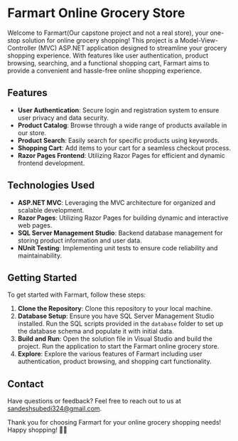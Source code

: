# Farmart Online Grocery Store

Welcome to Farmart(Our capstone project and not a real store), your one-stop solution for online grocery shopping! This project is a Model-View-Controller (MVC) ASP.NET application designed to streamline your grocery shopping experience. With features like user authentication, product browsing, searching, and a functional shopping cart, Farmart aims to provide a convenient and hassle-free online shopping experience.

## Features

- **User Authentication**: Secure login and registration system to ensure user privacy and data security.
- **Product Catalog**: Browse through a wide range of products available in our store.
- **Product Search**: Easily search for specific products using keywords.
- **Shopping Cart**: Add items to your cart for a seamless checkout process.
- **Razor Pages Frontend**: Utilizing Razor Pages for efficient and dynamic frontend development.

## Technologies Used

- **ASP.NET MVC**: Leveraging the MVC architecture for organized and scalable development.
- **Razor Pages**: Utilizing Razor Pages for building dynamic and interactive web pages.
- **SQL Server Management Studio**: Backend database management for storing product information and user data.
- **NUnit Testing**: Implementing unit tests to ensure code reliability and maintainability.

## Getting Started

To get started with Farmart, follow these steps:

1. **Clone the Repository**: Clone this repository to your local machine.
2. **Database Setup**: Ensure you have SQL Server Management Studio installed. Run the SQL scripts provided in the `database` folder to set up the database schema and populate it with initial data.
3. **Build and Run**: Open the solution file in Visual Studio and build the project. Run the application to start the Farmart online grocery store.
4. **Explore**: Explore the various features of Farmart including user authentication, product browsing, and shopping cart functionality.


## Contact

Have questions or feedback? Feel free to reach out to us at [sandeshsubedi324@gmail.com](mailto:sandeshsubedi324@gmail.com).

Thank you for choosing Farmart for your online grocery shopping needs! Happy shopping! 🛒🌾
